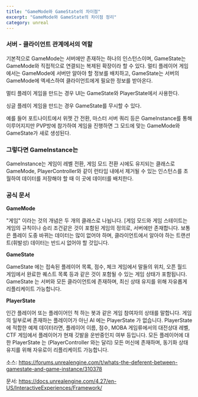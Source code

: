 ```yaml
---
title: "GameMode와 GameState의 차이점"
excerpt: "GameMode와 GameState의 차이점 정리"
category: unreal
---
```


### 서버 - 클라이언트 관계에서의 역할
기본적으로 GameMode는 서버에만 존재하는 하나의 인스턴스이며, GameState는 GameMode와 직접적으로 연결되는 복제된 확장이라 할 수 있다. 멀티 플레이어 게임에서는 GameMode에 서버만 알아야 할 정보를 배치하고, GameState는 서버의 GameMode에 엑세스하여 클라이언트에게 필요한 정보를 받아온다.

멀티 플레이 게임을 만드는 경우 UI는 GameState와 PlayerState에서 사용한다.

싱글 플레이 게임을 만드는 경우 GameState를 무시할 수 있다.

예를 들어 포트나이트에서 위젯 간 전환, 마스터 서버 쿼리 등은 GameInstance를 통해 이루어지지만 PVP방에 참가하여 게임을 진행하면 그 모드에 맞는 GameMode와 GameState가 새로 생성된다.


### 그렇다면 GameInstance는

GameInstance는 게임이 레벨 전환, 게임 모드 전환 시에도 유지되는 클래스로 GameMode, PlayerController와 같이 런타임 내에서 제거될 수 있는 인스턴스를 초월하여 데이터를 저장해야 할 때 이 곳에 데이터를 배치한다.


### 공식 문서
**GameMode**

"게임" 이라는 것의 개념은 두 개의 클래스로 나뉩니다.  [게임 모드와 게임 스테이트는 게임의 규칙이나 승리 조건같은 것이 포함된 게임의 정의로, 서버에만 존재합니다. 보통은 플레이 도중 바뀌는 데이터는 많이 없어야 하며, 클라이언트에서 알아야 하는 트랜션트(휘발성) 데이터는 반드시 없어야 할 것입니다.

**GameState**

GameState 에는 접속된 플레이어 목록, 점수, 체크 게임에서 말들의 위치, 오픈 월드 게임에서 완료한 퀘스트 목록 등과 같은 것이 포함될 수 있는 게임 상태가 포함됩니다. GameState 는 서버와 모든 클라이언트에 존재하며, 최신 상태 유지를 위해 자유롭게 리플리케이트 가능합니다.

**PlayerState**

인간 플레이어 또는 플레이어인 척 하는 봇과 같은 게임 참여자의 상태를 말합니다. 게임의 일부로써 존재하는 플레이어가 아닌 AI 에는 PlayerState 가 없습니다. PlayerState 에 적합한 예제 데이터라면, 플레이어 이름, 점수, MOBA 게임류에서의 대전상대 레벨, CTF 게임에서 플레이어가 현재 깃발을 운반중인지 여부 등입니다. 모든 플레이어에 대한 PlayerState 는 (PlayerController 와는 달리) 모든 머신에 존재하며, 동기화 상태 유지를 위해 자유로이 리플리케이트 가능합니다.


소스: https://forums.unrealengine.com/t/whats-the-deferent-between-gamestate-and-game-instance/310378

문서: https://docs.unrealengine.com/4.27/en-US/InteractiveExperiences/Framework/
<!--stackedit_data:
eyJoaXN0b3J5IjpbMTY4OTYxMjE1OCwtMTM4MTYzNTg3OSwxOD
UxOTQ0NTY1XX0=
-->